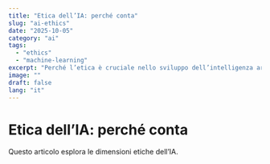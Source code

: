 ```yaml
---
title: "Etica dell’IA: perché conta"
slug: "ai-ethics"
date: "2025-10-05"
category: "ai"
tags:
  - "ethics"
  - "machine-learning"
excerpt: "Perché l’etica è cruciale nello sviluppo dell’intelligenza artificiale."
image: ""
draft: false
lang: "it"
---
```


# Etica dell’IA: perché conta

Questo articolo esplora le dimensioni etiche dell’IA.
